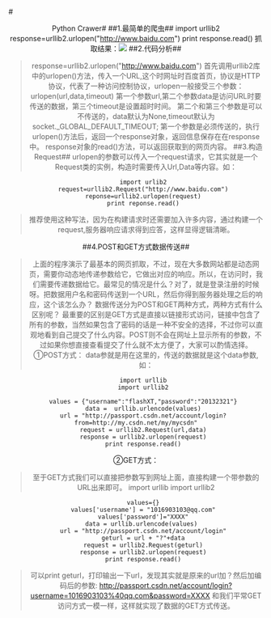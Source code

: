 #<center/>Python Crawer#
##1.最简单的爬虫##
		import urllib2
		response=urllib2.urlopen("http://www.baidu.com")
		print response.read()
抓取结果：![](https://i.imgur.com/L5FAA8l.png)
##2.代码分析##
>response=urllib2.urlopen("http://www.baidu.com")
首先调用urllib2库中的urlopen()方法，传入一个URL,这个时网址时百度首页，协议是HTTP协议，代表了一种访问控制协议，urlopen一般接受三个参数：
>urlopen(url,data,timeout)
>第一个参数url,第二个参数data是访问URL时要传送的数据，第三个timeout是设置超时时间。
>第二个和第三个参数是可以不传送的，data默认为None,timeout默认为socket._GLOBAL_DEFAULT_TIMEOUT;
>第一个参数是必须传送的，执行urlopen()方法后，返回一个response对象，返回信息保存在在response中。
>response对象的read()方法，可以返回获取到的网页内容。
##3.构造Request##
urlopen的参数可以传入一个request请求，它其实就是一个Request类的实例，构造时需要传入Url,Data等内容。如：

		import urlib2
		request=urllib2.Request("http://www.baidu.com")
		reponse=urllib2.urlopen(request)
		print reponse.read()
>推荐使用这种写法，因为在构建请求时还需要加入许多内容，通过构建一个request,服务器响应请求得到应答，这样显得逻辑清晰。

##4.POST和GET方式数据传送##
>上面的程序演示了最基本的网页抓取，不过，现在大多数网站都是动态网页，需要你动态地传递参数给它，它做出对应的响应。所以，在访问时，我们需要传递数据给它。最常见的情况是什么？对了，就是登录注册的时候呀。把数据用户名和密码传送到一个URL，然后你得到服务器处理之后的响应，这个该怎么办？
数据传送分为POST和GET两种方式，两种方式有什么区别呢？
最重要的区别是GET方式是直接以链接形式访问，链接中包含了所有的参数，当然如果包含了密码的话是一种不安全的选择，不过你可以直观地看到自己提交了什么内容。POST则不会在网址上显示所有的参数，不过如果你想直接查看提交了什么就不太方便了，大家可以酌情选择。
①POST方式：
	data参就是用在这里的，传送的数据就是这个data参数,如：
							
		import urllib
		import urllib2
		
		values = {"username":"flashXT,"password":"20132321"}
		data =  urllib.urlencode(values)
		url = "http://passport.csdn.net/account/login?from=http://my.csdn.net/my/mycsdn"
		request = urllib2.Request(url,data)
		response = urllib2.urlopen(request)
		print response.read()
②GET方式：
>至于GET方式我们可以直接把参数写到网址上面，直接构建一个带参数的URL出来即可。
		import urllib
		import urllib2
		 
		values={}
		values['username'] = "1016903103@qq.com"
		values['password']="XXXX"
		data = urllib.urlencode(values) 
		url = "http://passport.csdn.net/account/login"
		geturl = url + "?"+data
		request = urllib2.Request(geturl)
		response = urllib2.urlopen(request)
		print response.read()
>可以print geturl，打印输出一下url，发现其实就是原来的url加？然后加编码后的参数:
>http://passport.csdn.net/account/login?username=1016903103%40qq.com&password=XXXX
和我们平常GET访问方式一模一样，这样就实现了数据的GET方式传送。